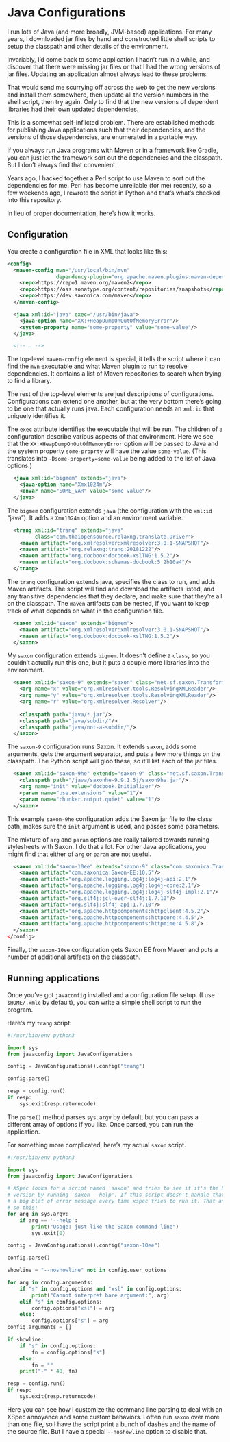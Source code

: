 # Java Configurations

I run lots of Java (and more broadly, JVM-based) applications. For
many years, I downloaded jar files by hand and constructed little
shell scripts to setup the classpath and other details of the
environment.

Invariably, I’d come back to some application I hadn’t run in a while,
and discover that there were missing jar files or that I had the wrong
versions of jar files. Updating an application almost always lead
to these problems.

That would send me scurrying off across the web to get the new
versions and install them somewhere, then update all the version
numbers in the shell script, then try again. Only to find that the new
versions of dependent libraries had their own updated dependencies.

This is a somewhat self-inflicted problem. There are established
methods for publishing Java applications such that their dependencies,
and the versions of those dependencies, are enumerated in a portable
way.

If you always run Java programs with Maven or in a framework like
Gradle, you can just let the framework sort out the dependencies and
the classpath. But I don’t always find that convenient.

Years ago, I hacked together a Perl script to use Maven to sort out
the dependencies for me. Perl has become unreliable (for me) recently,
so a few weekends ago, I rewrote the script in Python and that’s
what’s checked into this repository.

In lieu of proper documentation, here’s how it works.

## Configuration

You create a configuration file in XML that looks like this:

```xml
<config>
  <maven-config mvn="/usr/local/bin/mvn"
                dependency-plugin="org.apache.maven.plugins:maven-dependency-plugin:2.1:get">
    <repo>https://repo1.maven.org/maven2</repo>
    <repo>https://oss.sonatype.org/content/repositories/snapshots</repo>
    <repo>https://dev.saxonica.com/maven</repo>
  </maven-config>

  <java xml:id="java" exec="/usr/bin/java">
    <java-option name="XX:+HeapDumpOnOutOfMemoryError"/>
    <system-property name="some-property" value="some-value"/>
  </java>

  <!-- … -->
```

The top-level `maven-config` element is special, it tells the script
where it can find the `mvn` executable and what Maven plugin to run to
resolve dependencies. It contains a list of Maven repositories to
search when trying to find a library.

The rest of the top-level elements are just descriptions of
configurations. Configurations can extend one another, but at the very
bottom there’s going to be one that actually runs java. Each
configuration needs an `xml:id` that uniquely identifies it.

The `exec` attribute identifies the executable that will be run. The
children of a configuration describe various aspects of that
environment. Here we see that the `XX:+HeapDumpOnOutOfMemoryError` option
will be passed to Java and the system property `some-proprty` will have the value `some-value`.
(This translates into `-Dsome-property=some-value` being added to the list of Java
options.)

```xml
  <java xml:id="bigmem" extends="java">
    <java-option name="Xmx1024m"/>
    <envar name="SOME_VAR" value="some value"/>
  </java>
```

The `bigmem` configuration extends `java` (the configuration with the `xml:id` “java”).
It adds a `Xmx1024m` option and an environment variable.

```xml
  <trang xml:id="trang" extends="java"
         class="com.thaiopensource.relaxng.translate.Driver">
    <maven artifact="org.xmlresolver:xmlresolver:3.0.1-SNAPSHOT"/>
    <maven artifact="org.relaxng:trang:20181222"/>
    <maven artifact="org.docbook:docbook-xslTNG:1.5.2"/>
    <maven artifact="org.docbook:schemas-docbook:5.2b10a4"/>
  </trang>
```

The `trang` configuration extends java, specifies the class to run, and
adds Maven artifacts. The script will find and download the artifacts listed, and
any transitive dependencies that they declare, and make sure that they’re all on the
classpath. The `maven` artifacts can be nested, if you want to keep track of what
depends on what in the configuration file.

```xml
  <saxon xml:id="saxon" extends="bigmem">
    <maven artifact="org.xmlresolver:xmlresolver:3.0.1-SNAPSHOT"/>
    <maven artifact="org.docbook:docbook-xslTNG:1.5.2"/>
  </saxon>
```

My `saxon` configuration extends `bigmem`. It doesn’t define a `class`, so you couldn’t
actually run this one, but it puts a couple more libraries into the environment.

```xml
  <saxon xml:id="saxon-9" extends="saxon" class="net.sf.saxon.Transform" argsep=":">
    <arg name="x" value="org.xmlresolver.tools.ResolvingXMLReader"/>
    <arg name="y" value="org.xmlresolver.tools.ResolvingXMLReader"/>
    <arg name="r" value="org.xmlresolver.Resolver"/>
    
    <classpath path="java/*.jar"/>
    <classpath path="java/subdir/"/>
    <classpath path="java/not-a-subdir/"/>
  </saxon>
```
  
The `saxon-9` configuration runs Saxon. It extends `saxon`, adds some arguments,
gets the argument separator, and puts a few more things on the classpath. The Python
script will glob these, so it’ll list each of the jar files.

```xml
  <saxon xml:id="saxon-9he" extends="saxon-9" class="net.sf.saxon.Transform">
    <classpath path="/java/saxonhe-9.9.1.5j/saxon9he.jar"/>
    <arg name="init" value="docbook.Initializer"/>
    <param name="use.extensions" value="1"/>
    <param name="chunker.output.quiet" value="1"/>
  </saxon>
```

This example `saxon-9he` configuration adds the Saxon jar file to the class path, makes
sure the `init` argument is used, and passes some parameters.

The mixture of `arg` and `param` options are really tailored towards running
stylesheets with Saxon. I do that a lot. For other Java applications, you might find
that either of `arg` or `param` are not useful.

```xml
  <saxon xml:id="saxon-10ee" extends="saxon-9" class="com.saxonica.Transform">
    <maven artifact="com.saxonica:Saxon-EE:10.5"/>
    <maven artifact="org.apache.logging.log4j:log4j-api:2.1"/>
    <maven artifact="org.apache.logging.log4j:log4j-core:2.1"/>
    <maven artifact="org.apache.logging.log4j:log4j-slf4j-impl:2.1"/>
    <maven artifact="org.slf4j:jcl-over-slf4j:1.7.10"/>
    <maven artifact="org.slf4j:slf4j-api:1.7.10"/>
    <maven artifact="org.apache.httpcomponents:httpclient:4.5.2"/>
    <maven artifact="org.apache.httpcomponents:httpcore:4.4.5"/>
    <maven artifact="org.apache.httpcomponents:httpmime:4.5.8"/>
  </saxon>
</config>
```

Finally, the `saxon-10ee` configuration gets Saxon EE from Maven and puts a number
of additional artifacts on the classpath.

## Running applications

Once you’ve got `javaconfig` installed and a configuration file setup.
(I use `$HOME/.xmlc` by default), you can write a simple shell script
to run the program.

Here’s my `trang` script:

```python
#!/usr/bin/env python3

import sys
from javaconfig import JavaConfigurations

config = JavaConfigurations().config("trang")

config.parse()

resp = config.run()
if resp:
    sys.exit(resp.returncode)
```

The `parse()` method parses `sys.argv` by default, but you can pass a different
array of options if you like. Once parsed, you can run the application.

For something more complicated, here’s my actual `saxon` script.

```python
#!/usr/bin/env python3

import sys
from javaconfig import JavaConfigurations

# XSpec looks for a script named 'saxon' and tries to see if it's the EXPath
# version by running 'saxon --help'. If this script doesn't handle that, I get
# a big blat of error message every time xspec tries to run it. That annoys me,
# so this:
for arg in sys.argv:
    if arg == '--help':
        print("Usage: just like the Saxon command line")
        sys.exit(0)

config = JavaConfigurations().config("saxon-10ee")

config.parse()

showline = "--noshowline" not in config.user_options

for arg in config.arguments:
    if "s" in config.options and "xsl" in config.options:
        print("Cannot interpret bare argument:", arg)
    elif "s" in config.options:
        config.options["xsl"] = arg
    else:
        config.options["s"] = arg
config.arguments = []

if showline:
    if "s" in config.options:
        fn = config.options["s"]
    else:
        fn = ""
    print("-" * 40, fn)

resp = config.run()
if resp:
    sys.exit(resp.returncode)
```

Here you can see how I customize the command line parsing to deal with
an XSpec annoyance and some custom behaviors. I often run `saxon` over
more than one file, so I have the script print a bunch of dashes and
the name of the source file. But I have a special `--noshowline`
option to disable that.

